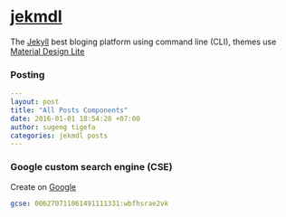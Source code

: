 # [jekmdl](https://github.com/tigefa4u/jekmdl)
The [Jekyll](http://jekyllrb.com) best bloging platform using command line (CLI), themes use [Material Design Lite](http://getmdl.io)

### Posting
```yaml
---
layout: post
title: "All Posts Components"
date: 2016-01-01 18:54:28 +07:00
author: sugeng tigefa
categories: jekmdl posts
---
```

### Google custom search engine (CSE)
Create on [Google](https://cse.google.com/cse/create/new)
```yaml
gcse: 006270711061491111331:wbfhsrae2vk
```
